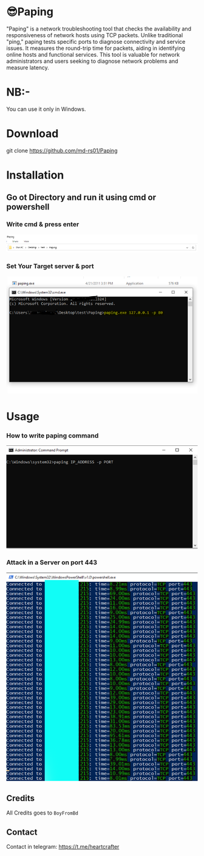 # 😎Paping

"Paping" is a network troubleshooting tool that checks the availability and responsiveness of network hosts using TCP packets. Unlike traditional "ping," paping tests specific ports to diagnose connectivity and service issues. It measures the round-trip time for packets, aiding in identifying online hosts and functional services. This tool is valuable for network administrators and users seeking to diagnose network problems and measure latency.

# NB:- 

You can use it only in Windows.

# Download

  git clone https://github.com/md-rs01/Paping

# Installation

## Go ot Directory and run it using cmd or powershell

### Write cmd & press enter
![first_use](img/cmd_search.PNG)

### Set Your Target server & port
![fist_use](img/finalcmd.PNG)

# Usage

### How to write paping command
![command writing](img/CMD.PNG)

### Attack in a Server on port 443

![attack](img/ddos.PNG)

## Credits

All Credits goes to `BoyFromBd`

## Contact

Contact in telegram: https://t.me/heartcrafter

